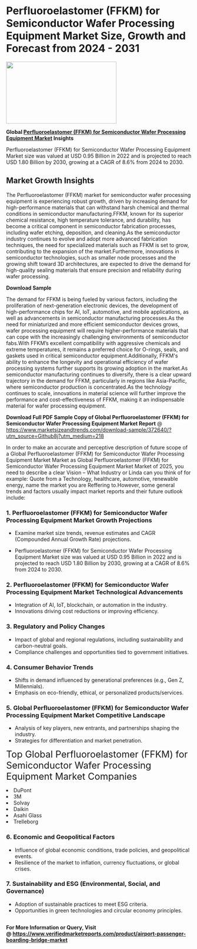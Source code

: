 <H1>Perfluoroelastomer (FFKM) for Semiconductor Wafer Processing Equipment Market Size, Growth and Forecast from 2024 - 2031</H1><img class="aligncenter size-medium wp-image-584254" src="https://thirdeyenews.in/wp-content/uploads/2024/09/Global-Market-Research-300x168.jpeg" alt="" width="300" height="168" /><p><strong>Global&nbsp;<a href="https://www.marketsizeandtrends.com/download-sample/372640/?utm_source=Github8j?utm_medium=218">Perfluoroelastomer (FFKM) for Semiconductor Wafer Processing Equipment Market</a> Insights</strong></p><p>Perfluoroelastomer (FFKM) for Semiconductor Wafer Processing Equipment Market size was valued at USD 0.95 Billion in 2022 and is projected to reach USD 1.80 Billion by 2030, growing at a CAGR of 8.6% from 2024 to 2030.</p><p><h2>Market Growth Insights</h2> <p>The Perfluoroelastomer (FFKM) market for semiconductor wafer processing equipment is experiencing robust growth, driven by increasing demand for high-performance materials that can withstand harsh chemical and thermal conditions in semiconductor manufacturing.FFKM, known for its superior chemical resistance, high temperature tolerance, and durability, has become a critical component in semiconductor fabrication processes, including wafer etching, deposition, and cleaning.As the semiconductor industry continues to evolve and adopt more advanced fabrication techniques, the need for specialized materials such as FFKM is set to grow, contributing to the expansion of the market.Furthermore, innovations in semiconductor technologies, such as smaller node processes and the growing shift toward 3D architectures, are expected to drive the demand for high-quality sealing materials that ensure precision and reliability during wafer processing.</p> <p><strong>Download Sample</strong></p> <p>The demand for FFKM is being fueled by various factors, including the proliferation of next-generation electronic devices, the development of high-performance chips for AI, IoT, automotive, and mobile applications, as well as advancements in semiconductor manufacturing processes.As the need for miniaturized and more efficient semiconductor devices grows, wafer processing equipment will require higher-performance materials that can cope with the increasingly challenging environments of semiconductor fabs.With FFKM’s excellent compatibility with aggressive chemicals and extreme temperatures, it remains a preferred choice for O-rings, seals, and gaskets used in critical semiconductor equipment.Additionally, FFKM's ability to enhance the longevity and operational efficiency of wafer processing systems further supports its growing adoption in the market.As semiconductor manufacturing continues to diversify, there is a clear upward trajectory in the demand for FFKM, particularly in regions like Asia-Pacific, where semiconductor production is concentrated.As the technology continues to scale, innovations in material science will further improve the performance and cost-effectiveness of FFKM, making it an indispensable material for wafer processing equipment.<p><span class=""><strong>Download Full PDF Sample Copy of Global Perfluoroelastomer (FFKM) for Semiconductor Wafer Processing Equipment Market Report</strong> @ <a href="https://www.marketsizeandtrends.com/download-sample/372640/?utm_source=Github8j?utm_medium=218" target="_blank">https://www.marketsizeandtrends.com/download-sample/372640/?utm_source=Github8j?utm_medium=218</a></span></p><p>In order to make an accurate and perceptive description of future scope of a Global&nbsp;Perfluoroelastomer (FFKM) for Semiconductor Wafer Processing Equipment Market Market as Global&nbsp;Perfluoroelastomer (FFKM) for Semiconductor Wafer Processing Equipment Market Market of 2025, you need to describe a clear Vision &ndash; What Industry or Linda can you think of for example: Quote from a Technology, healthcare, automotive, renewable energy, name the market you are Reffering to.However, some general trends and factors usually impact market reports and their future outlook include:</p><h3>1.&nbsp;<strong>Perfluoroelastomer (FFKM) for Semiconductor Wafer Processing Equipment Market Growth Projections</strong></h3><ul><li>Examine market size trends, revenue estimates and CAGR (Compounded Annual Growth Rate) projections.</li><li><p>Perfluoroelastomer (FFKM) for Semiconductor Wafer Processing Equipment Market size was valued at USD 0.95 Billion in 2022 and is projected to reach USD 1.80 Billion by 2030, growing at a CAGR of 8.6% from 2024 to 2030.</p></li></ul><h3>2.&nbsp;<strong>Perfluoroelastomer (FFKM) for Semiconductor Wafer Processing Equipment Market Technological Advancements</strong></h3><ul><li>Integration of AI, IoT, blockchain, or automation in the industry.</li><li>Innovations driving cost reductions or improving efficiency.</li></ul><h3>3.&nbsp;<strong>Regulatory and Policy Changes</strong></h3><ul><li>Impact of global and regional regulations, including sustainability and carbon-neutral goals.</li><li>Compliance challenges and opportunities tied to government initiatives.</li></ul><h3>4.&nbsp;<strong>Consumer Behavior Trends</strong></h3><ul><li>Shifts in demand influenced by generational preferences (e.g., Gen Z, Millennials).</li><li>Emphasis on eco-friendly, ethical, or personalized products/services.</li></ul><h3>5.&nbsp;<strong>Global Perfluoroelastomer (FFKM) for Semiconductor Wafer Processing Equipment Market Competitive Landscape</strong></h3><ul><li>Analysis of key players, new entrants, and partnerships shaping the industry.</li><li>Strategies for differentiation and market penetration.</li></ul><p data-pm-slice="1 1 []"><span style="color: inherit; font-family: inherit; font-size: 25px;">Top Global Perfluoroelastomer (FFKM) for Semiconductor Wafer Processing Equipment Market Companies</span></p><div class="" data-test-id=""><p><li>DuPont</li><li> 3M</li><li> Solvay</li><li> Daikin</li><li> Asahi Glass</li><li> Trelleborg</li></p></div><h3>6.&nbsp;<strong>Economic and Geopolitical Factors</strong></h3><ul><li>Influence of global economic conditions, trade policies, and geopolitical events.</li><li>Resilience of the market to inflation, currency fluctuations, or global crises.</li></ul><h3>7.&nbsp;<strong>Sustainability and ESG (Environmental, Social, and Governance)</strong></h3><ul><li>Adoption of sustainable practices to meet ESG criteria.</li><li>Opportunities in green technologies and circular economy principles.</li></ul><h2><strong style="font-size: 14px;">For More Information or Query, Visit @&nbsp;</strong><a style="background-color: #ffffff; font-size: 14px;" href="https://www.marketsizeandtrends.com/report/perfluoroelastomer-ffkm-for-semiconductor-wafer-processing-equipment-market/" target="_blank">https://www.verifiedmarketreports.com/product/airport-passenger-boarding-bridge-market</a></h2>